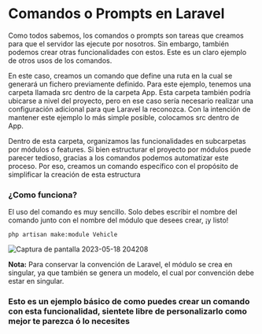 ﻿# Comandos o Prompts en Laravel

Como todos sabemos, los comandos o prompts son tareas que creamos para que el servidor las ejecute por nosotros. Sin embargo, también podemos crear otras funcionalidades con estos. Este es un claro ejemplo de otros usos de los comandos.

En este caso, creamos un comando que define una ruta en la cual se generará un fichero previamente definido. Para este ejemplo, tenemos una carpeta llamada src dentro de la carpeta App. Esta carpeta también podría ubicarse a nivel del proyecto, pero en ese caso sería necesario realizar una configuración adicional para que Laravel la reconozca. Con la intención de mantener este ejemplo lo más simple posible, colocamos src dentro de App.

Dentro de esta carpeta, organizamos las funcionalidades en subcarpetas por módulos o features. Si bien estructurar el proyecto por módulos puede parecer tedioso, gracias a los comandos podemos automatizar este proceso. Por eso, creamos un comando específico con el propósito de simplificar la creación de esta estructura

### ¿Como funciona?

El uso del comando es muy sencillo. Solo debes escribir el nombre del comando junto con el nombre del módulo que desees crear, ¡y listo!

``php artisan make:module Vehicle``

![Captura de pantalla 2023-05-18 204208](https://github.com/user-attachments/assets/b2daf24d-1cff-40a8-8df4-92c3767db435)



**Nota:**  Para conservar la convención de Laravel, el módulo se crea en singular, ya que también se genera un modelo, el cual por convención debe estar en singular.

### Esto es un ejemplo básico de como puedes crear un comando con esta funcionalidad, sientete libre de personalizarlo como mejor te parezca ó lo necesites


